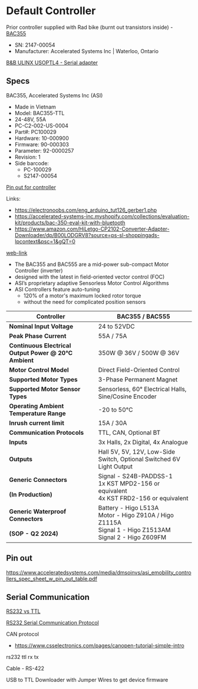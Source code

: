 # Default Controller

Prior controller supplied with Rad bike (burnt out transistors inside) - [BAC355](https://www.acceleratedsystems.com/products/electric-motor-controllers/bac355)

- SN: 2147-00054
- Manufacturer: Accelerated Systems Inc | Waterloo, Ontario

[B&B ULINX USOPTL4 - Serial adapter ](https://www.shi.com/product/32390464/BandB-ULINX-USOPTL4-Serial-adapter?__cf_chl_tk=sO77HdQP3R3LpXkl9V7f2CJ5zOJN91E174tectpLSng-1742524427-1.0.1.1-jBmTav4kAnwRIqURZVBJ9pWRRnXol0EFAUjUt6OQsI0)

## Specs

BAC355, Accelerated Systems Inc (ASI)

- Made in Vietnam
- Model: BAC355-TTL
- 24-48V, 55A
- PC-C2-002-US-0004
- Part#: PC100029
- Hardware: 10-000900
- Firmware: 90-000303
- Parameter: 92-0000257
- Revision: 1
- Side barcode:
	- PC-100029
	- S2147-00054

[Pin out for controller](https://www.acceleratedsystems.com/media/dmsoinvs/asi_emobility_controllers_spec_sheet_w_pin_out_table.pdf)

Links:

- https://electronoobs.com/eng_arduino_tut126_gerber1.php
- https://accelerated-systems-inc.myshopify.com/collections/evaluation-kit/products/bac-350-eval-kit-with-bluetooth
- https://www.amazon.com/HiLetgo-CP2102-Converter-Adapter-Downloader/dp/B00LODGRV8?source=ps-sl-shoppingads-lpcontext&psc=1&gQT=0

[web-link](https://www.acceleratedsystems.com/products/electric-motor-controllers/bac355-bac555)

- The BAC355 and BAC555 are a mid-power sub-compact Motor Controller (inverter) 
- designed with the latest in field-oriented vector control (FOC) 
- ASI’s proprietary adaptive Sensorless Motor Control Algorithms
- ASI Controllers feature auto-tuning
	- 120% of a motor's maximum locked rotor torque 
	- without the need for complicated position sensors

| **Controller**                                               | BAC355 / BAC555                                                                                                      |
| ------------------------------------------------------------ | -------------------------------------------------------------------------------------------------------------------- |
| **Nominal Input Voltage**                                    | 24 to 52VDC                                                                                                          |
| **Peak Phase Current**                                       | 55A / 75A                                                                                                            |
| **Continuous Electrical Output Power @ 20°C Ambient**        | 350W @ 36V / 500W @ 36V                                                                                              |
| **Motor Control Model**                                      | Direct Field-Oriented Control                                                                                        |
| **Supported Motor Types**                                    | 3-Phase Permanent Magnet                                                                                             |
| **Supported Motor Sensor Types**                             | Sensorless, 60° Electrical Halls, Sine/Cosine Encoder                                                                |
| **Operating Ambient Temperature Range**                      | -20 to 50°C                                                                                                          |
| **Inrush current limit**                                     | 15A / 30A                                                                                                            |
| **Communication Protocols**                                  | TTL, CAN, Optional BT                                                                                                |
| **Inputs**                                                   | 3x Halls, 2x Digital, 4x Analogue                                                                                    |
| **Outputs**                                                  | Hall 5V, 5V, 12V, Low-Side Switch, Optional Switched 6V Light Output                                                 |
| **Generic Connectors**<br><br>**(In Production)**            | Signal - S24B-PADDSS-1  <br>1x KST MPD2-156 or equivalent  <br>4x KST FRD2-156 or equivalent                         |
| **Generic Waterproof Connectors**<br><br>**(SOP - Q2 2024)** | Battery - Higo L513A   <br>Motor - Higo Z910A / Higo Z1115A  <br>Signal 1 - Higo Z1513AM  <br>Signal 2 - Higo Z609FM |


## Pin out

https://www.acceleratedsystems.com/media/dmsoinvs/asi_emobility_controllers_spec_sheet_w_pin_out_table.pdf

## Serial Communication

[RS232 vs TTL](https://www.seeedstudio.com/blog/2019/12/11/rs232-vs-ttl-beginner-guide-to-serial-communication/)

[RS232 Serial Communication Protocol](https://circuitdigest.com/article/rs232-serial-communication-protocol-basics-specifications)

CAN protocol

- https://www.csselectronics.com/pages/canopen-tutorial-simple-intro

rs232 ttl rx tx

Cable - RS-422

USB to TTL Downloader with Jumper Wires to get device firmware